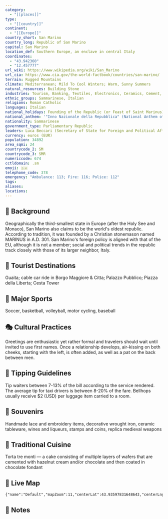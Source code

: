 ```yaml
---
category:
  - "[[places]]"
type:
  - "[[country]]"
continent:
  - "[[Europe]]"
country_short: San Marino
country_long: Republic of San Marino
capital: San Marino
location_def: Southern Europe, an enclave in central Italy
coordinates:
  - "43.942360"
  - "12.457777"
url_wiki: https://www.wikipedia.org/wiki/San_Marino
url_cia: https://www.cia.gov/the-world-factbook/countries/san-marino/
terrain: Rugged Mountains
climate: Mediterranean; Mild To Cool Winters; Warm, Sunny Summers
natural_resources: Building Stone
industries: Tourism, Banking, Textiles, Electronics, Ceramics, Cement, Wine
ethnic_groups: Sammarinese, Italian
religions: Roman Catholic
languages: Italian
national_holidays: Founding of the Republic (or Feast of Saint Marinus), 3 September (A.D. 301)
national_anthem: '"Inno Nazionale della Repubblica" (National Anthem of the Republic)'
nationality: Sammarinese
government_type: Parliamentary Republic
leaders: Luca Beccari (Secretary of State for Foreign and Political Affairs)
currency: euros (EUR)
population: 34892
area_sqmi: 24
countrycode_2: SM
countrycode_3: SMR
numericcode: 674
cctldomain: .sm
emoji: 🇸🇲
telephone_code: 378
emergency: "Ambulance: 113; Fire: 116; Police: 112"
tags: 
aliases: 
locations:
---
```

## 🌱 Background
Geographically the third-smallest state in Europe (after the Holy See and Monaco), San Marino also claims to be the world's oldest republic. According to tradition, it was founded by a Christian stonemason named MARINUS in A.D. 301. San Marino's foreign policy is aligned with that of the EU, although it is not a member; social and political trends in the republic track closely with those of its larger neighbor, Italy.

## 📌 Tourist Destinations
Guaita; cable car ride in Borgo Maggiore & Citta; Palazzo Pubblico; Piazza della Liberta; Cesta Tower

## 🥇 Major Sports
Soccer, basketball, volleyball, motor cycling, baseball

## 🎭 Cultural Practices
Greetings are enthusiastic yet rather formal and travelers should wait until invited to use first names. Once a relationship develops, air-kissing on both cheeks, starting with the left, is often added, as well as a pat on the back between men.

## 🫰 Tipping Guidelines
Tip waiters between 7-13% of the bill according to the service rendered. The average tip for taxi drivers is between 8-20% of the fare. Bellhops usually receive $2 (USD) per luggage item carried to a room.

## 🎁 Souvenirs
Handmade lace and embroidery items, decorative wrought iron, ceramic tableware, wines and liqueurs, stamps and coins, replica medieval weapons

## 🍲 Traditional Cuisine
Torta tre monti — a cake consisting of multiple layers of wafers that are cemented with hazelnut cream and/or chocolate and then coated in chocolate fondant

## 📡 Live Map
```mapview
{"name":"Default","mapZoom":11,"centerLat":43.93597831648643,"centerLng":12.469146436617187,"query":"","chosenMapSource":0}
```

## 📒 Notes

